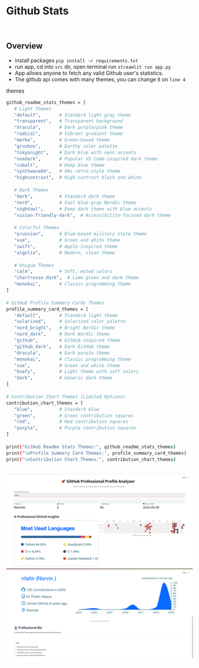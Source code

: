 # Github Stats

<br>

## Overview

 - install packages `pip install -r requirements.txt` 
 - run app, cd into `src` dir, open terminal run `streamlit run app.py`
 - App allows anyone to fetch any valid Github user's statistics.
 - The github api comes with many themes, you can change it on `line 4`

 themes
 ```bash
github_readme_stats_themes = [
    # Light Themes
    "default",       # Standard light gray theme
    "transparent",   # Transparent background
    "dracula",       # Dark purple/pink theme
    "radical",       # Vibrant gradient theme
    "merko",         # Green-based theme
    "gruvbox",       # Earthy color palette
    "tokyonight",    # Dark blue with neon accents
    "onedark",       # Popular VS Code-inspired dark theme
    "cobalt",        # Deep blue theme
    "synthwave84",   # 80s retro-style theme
    "highcontrast",  # High contrast black and white
    
    # Dark Themes
    "dark",          # Standard dark theme
    "nord",          # Cool blue-gray Nordic theme
    "nightowl",      # Deep dark theme with blue accents
    "vision-friendly-dark",  # Accessibility-focused dark theme
    
    # Colorful Themes
    "prussian",      # Blue-based military style theme
    "vue",           # Green and white theme
    "swift",         # Apple-inspired theme
    "algolia",       # Modern, clean theme
    
    # Unique Themes
    "calm",          # Soft, muted colors
    "chartreuse-dark",  # Lime green and dark theme
    "monokai",       # Classic programming theme
]

# GitHub Profile Summary Cards Themes
profile_summary_card_themes = [
    "default",       # Standard light theme
    "solarized",     # Solarized color palette
    "nord_bright",   # Bright Nordic theme
    "nord_dark",     # Dark Nordic theme
    "github",        # GitHub-inspired theme
    "github_dark",   # Dark GitHub theme
    "dracula",       # Dark purple theme
    "monokai",       # Classic programming theme
    "vue",           # Green and white theme
    "buefy",         # Light theme with soft colors
    "dark",          # Generic dark theme
]

# Contribution Chart Themes (Limited Options)
contribution_chart_themes = [
    "blue",          # Standard blue
    "green",         # Green contribution squares
    "red",           # Red contribution squares
    "purple",        # Purple contribution squares
]

print("GitHub Readme Stats Themes:", github_readme_stats_themes)
print("\nProfile Summary Card Themes:", profile_summary_card_themes)
print("\nContribution Chart Themes:", contribution_chart_themes)

 ```

 <br>



<img src="src/assets/a.png" alt="Money Image">

<img src="src/assets/b.png" alt="Money Image">